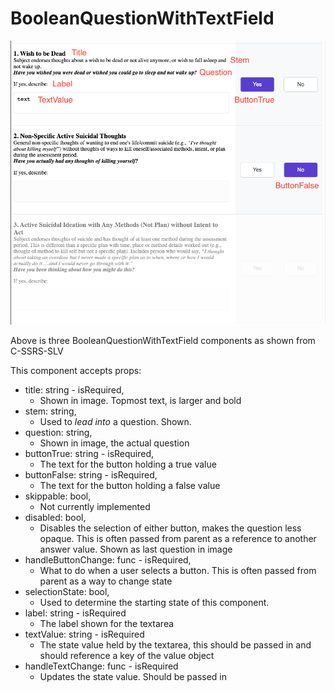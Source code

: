 # BooleanQuestionWithTextField

![example image](./images/example.png "Example Image")

Above is three BooleanQuestionWithTextField components as shown from C-SSRS-SLV

This component accepts props:

- title: string - isRequired,
  - Shown in image. Topmost text, is larger and bold
- stem: string,
  - Used to _lead into_ a question. Shown.
- question: string,
  - Shown in image, the actual question
- buttonTrue: string - isRequired,
  - The text for the button holding a true value
- buttonFalse: string - isRequired,
  - The text for the button holding a false value
- skippable: bool,
  - Not currently implemented
- disabled: bool,
  - Disables the selection of either button, makes the question less opaque. This is often passed from parent as a reference to another answer value. Shown as last question in image
- handleButtonChange: func - isRequired,
  - What to do when a user selects a button. This is often passed from parent as a way to change state
- selectionState: bool,
  - Used to determine the starting state of this component.
- label: string - isRequired
  - The label shown for the textarea
- textValue: string - isRequired
  - The state value held by the textarea, this should be passed in and should reference a key of the value object
- handleTextChange: func - isRequired
  - Updates the state value. Should be passed in
